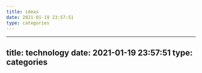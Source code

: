 ```yaml
---
title: ideas
date: 2021-01-19 23:57:51
type: categories
---
```


---
title: technology
date: 2021-01-19 23:57:51
type: categories
---
